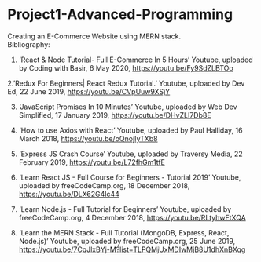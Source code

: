 # Project1-Advanced-Programming
Creating an E-Commerce Website using MERN stack.  
Bibliography:  
1. ‘React & Node Tutorial- Full E-Commerce In 5 Hours’ Youtube, uploaded by Coding with Basir, 6 May 2020, https://youtu.be/Fy9SdZLBTOo  

 2.’Redux For Beginners| React Redux Tutorial.’ Youtube, uploaded by Dev Ed, 22 June 2019, https://youtu.be/CVpUuw9XSjY  

3. ‘JavaScript Promises In 10 Minutes’ Youtube, uploaded by Web Dev Simplified, 17 January 2019, https://youtu.be/DHvZLI7Db8E 

4. ‘How to use Axios with React’ Youtube, uploaded by Paul Halliday, 16 March 2018, 
https://youtu.be/oQnojIyTXb8 
 
5. ‘Express JS Crash Course’ Youtube, uploaded by Traversy Media,  22 February 2019, https://youtu.be/L72fhGm1tfE 

6. ‘Learn React JS - Full Course for Beginners - Tutorial 2019’ Youtube, uploaded by freeCodeCamp.org, 18 December 2018, https://youtu.be/DLX62G4lc44 

7. ‘Learn Node.js - Full Tutorial for Beginners’ Youtube, uploaded by freeCodeCamp.org, 4 December 2018, https://youtu.be/RLtyhwFtXQA 

8. ‘Learn the MERN Stack - Full Tutorial (MongoDB, Express, React, Node.js)’ Youtube, uploaded by freeCodeCamp.org, 25 June 2019,  https://youtu.be/7CqJlxBYj-M?list=TLPQMjUxMDIwMjB8U1dhXnBXqg
